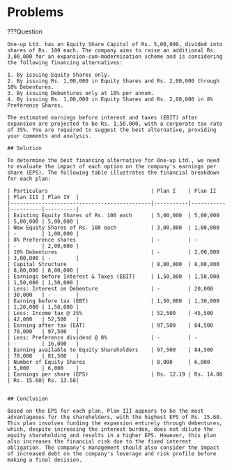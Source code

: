 # Problems


???Question  

    One-up Ltd. has an Equity Share Capital of Rs. 5,00,000, divided into shares of Rs. 100 each. The company aims to raise an additional Rs. 3,00,000 for an expansion-cum-modernisation scheme and is considering the following financing alternatives:

    1. By issuing Equity Shares only.
    2. By issuing Rs. 1,00,000 in Equity Shares and Rs. 2,00,000 through 10% Debentures.
    3. By issuing Debentures only at 10% per annum.
    4. By issuing Rs. 1,00,000 in Equity Shares and Rs. 2,00,000 in 8% Preference Shares.

    The estimated earnings before interest and taxes (EBIT) after expansion are projected to be Rs. 1,50,000, with a corporate tax rate of 35%. You are required to suggest the best alternative, providing your comments and analysis.

    ## Solution

    To determine the best financing alternative for One-up Ltd., we need to evaluate the impact of each option on the company's earnings per share (EPS). The following table illustrates the financial breakdown for each plan:

    | Particulars                                 | Plan I    | Plan II   | Plan III | Plan IV  |
    |---------------------------------------------|-----------|-----------|----------|----------|
    | Existing Equity Shares of Rs. 100 each      | 5,00,000  | 5,00,000  | 5,00,000 | 5,00,000 |
    | New Equity Shares of Rs. 100 each           | 3,00,000  | 1,00,000  | -        | 1,00,000 |
    | 8% Preference shares                        | -         | -         | -        | 2,00,000 |
    | 10% Debentures                              | -         | 2,00,000  | 3,00,000 | -        |
    | Capital Structure                           | 8,00,000  | 8,00,000  | 8,00,000 | 8,00,000 |
    | Earnings before Interest & Taxes (EBIT)     | 1,50,000  | 1,50,000  | 1,50,000 | 1,50,000 |
    | Less: Interest on Debenture                 | -         | 20,000    | 30,000   | -        |
    | Earning before tax (EBT)                    | 1,50,000  | 1,30,000  | 1,20,000 | 1,50,000 |
    | Less: Income tax @ 35%                      | 52,500    | 45,500    | 42,000   | 52,500   |
    | Earning after tax (EAT)                     | 97,500    | 84,500    | 78,000   | 97,500   |
    | Less: Preference dividend @ 8%              | -         | -         | -        | 16,000   |
    | Earning available to Equity Shareholders    | 97,500    | 84,500    | 78,000   | 81,500   |
    | Number of Equity Shares                     | 8,000     | 6,000     | 5,000    | 6,000    |
    | Earnings per share (EPS)                    | Rs. 12.19 | Rs. 14.08 | Rs. 15.60| Rs. 13.58|


    ## Conclusion

    Based on the EPS for each plan, Plan III appears to be the most advantageous for the shareholders, with the highest EPS of Rs. 15.60. This plan involves funding the expansion entirely through debentures, which, despite increasing the interest burden, does not dilute the equity shareholding and results in a higher EPS. However, this plan also increases the financial risk due to the fixed interest obligation. The company's management should also consider the impact of increased debt on the company's leverage and risk profile before making a final decision.
